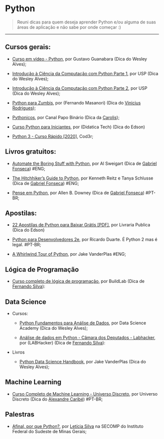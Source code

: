  # Python

> Reuni dicas para quem deseja aprender Python e/ou alguma de suas áreas de aplicação e não sabe por onde começar :)

---
## Cursos gerais:

- [Curso em vídeo - Python](https://www.youtube.com/playlist?list=PLvE-ZAFRgX8hnECDn1v9HNTI71veL3oW0), por Gustavo Guanabara (Dica do Wesley Alves);
    
- [Introdução à Ciência da Computação com Python Parte 1](https://www.coursera.org/learn/ciencia-computacao-python-conceitos), por USP (Dica do Wesley Alves);
  
- [Introdução à Ciência da Computação com Python Parte 2](https://www.coursera.org/learn/ciencia-computacao-python-conceitos-2), por USP (Dica do Wesley Alves);  

- [Python para Zumbis](https://www.youtube.com/watch?v=YO58tXerKDc&list=PLUukMN0DTKCtbzhbYe2jdF4cr8MOWClXc), por (Fernando Masanori) (Dica do [Vinicius Rodrigues](https://twitter.com/suburbanizar));
  
- [Pythonicos](https://www.youtube.com/watch?v=esW-3ZfatyM&list=PLIfZMtpPYFP4seAqp3K96-PPVFCgX6Zlg&ab_channel=PapoBin%C3%A1rio), por Canal Papo Binário (Dica da [Carolis](https://twitter.com/caroliscaroles));

- [Curso Python para Iniciantes](https://www.youtube.com/playlist?list=PLyqOvdQmGdTSEPnO0DKgHlkXb8x3cyglD), por (Didatica Tech) (Dica do Edson)

- [Python 3 - Curso Rápido [2020]](https://www.cod3r.com.br/courses/python-3-curso-rapido), Cod3r;

## Livros gratuitos:
- [Automate the Boring Stuff with Python](https://automatetheboringstuff.com/), por Al Sweigart (Dica de [Gabriel Fonseca](https://github.com/gabriel19913)) #ENG;

- [The Hitchhiker’s Guide to Python](https://docs.python-guide.org/), por Kenneth Reitz e Tanya Schlusse (Dica de [Gabriel Fonseca](https://github.com/gabriel19913)) #ENG;

- [Pense em Python](https://penseallen.github.io/PensePython2e/), por Allen B. Downey (Dica de [Gabriel Fonseca](https://github.com/gabriel19913)) #PT-BR;

## Apostilas:

- [22 Apostilas de Python para Baixar Grátis [PDF]](https://livrariapublica.com.br/22-apostilas-de-python-para-baixar-gratis-pdf/), por Livraria Publica (Dica do Edson)

- [Python para Desenvolvedores 2e](https://jakevdp.github.io/WhirlwindTourOfPython/), por Ricardo Duarte. É Python 2 mas é legal. #PT-BR;

- [A Whirlwind Tour of Python](https://jakevdp.github.io/WhirlwindTourOfPython/), por Jake VanderPlas  #ENG;


## Lógica de Programação

- [Curso completo de lógica de programação](https://buildlab.com.br/aprenda-a-programar/), por BuildLab (Dica de [Fernando Silva](https://twitter.com/fernandomigas)): 


## Data Science

- Cursos:
   - [Python Fundamentos para Análise de Dados](https://www.datascienceacademy.com.br/course?courseid=python-fundamentos), por Data Science Academy (Dica do Wesley Alves);  
   
   - [Análise de dados em Python - Câmara dos Deputados - Labhacker](https://www.youtube.com/playlist?list=PLqiFjCF_dtcymXtdjwAP4s7tRoW4CYwnH), por (LABHacker) (Dica de [Fernando Silva](https://twitter.com/fernandomigas)):
    
- Livros
   - [Python Data Science Handbook](https://github.com/jakevdp/PythonDataScienceHandbook), por Jake VanderPlas (Dica do Wesley Alves);  

## Machine Learning
   - [Curso Completo de Machine Learning - Universo Discreto](https://youtube.com/playlist?list=PL-t7zzWJWPtzhZtI-bWWHFtCfxtjmBdIW), por Universo Discreto (Dica do [Alexandre Caribé](https://github.com/AlexandreCaribe)) #PT-BR;  


## Palestras

- [Afinal, por que Python?](https://www.youtube.com/watch?v=MyDn7NY3BTM), por [Letícia Silva](twitter.com/dii_lua) na SECOMP do Instituto Federal do Sudeste de Minas Gerais;
